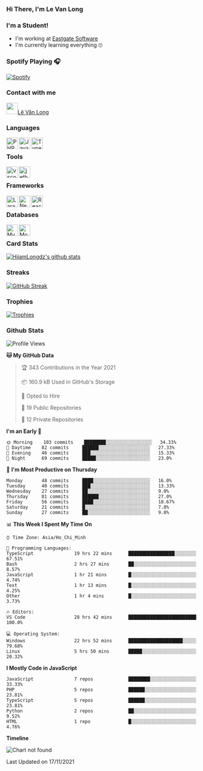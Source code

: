 ### Hi There, I'm Le Van Long 

### I'm a Student!
- I'm working at [Eastgate Software](https://eastgate-software.com/)
- I'm currently learning everything 🙄

### Spotify Playing 🎧
[![Spotify](https://spotify-readme-v2-ljjw4c8pd-hiiamlongdz.vercel.app/api/spotify)](https://open.spotify.com/user/312ooo2a5zz44sszdfjmqgjbgmsq)


### Contact with me

[<img src="https://img.icons8.com/dusk/64/000000/facebook-new--v2.png" width="30px"/>Lê Văn Long](https://www.facebook.com/HiiamLongdzz)

### Languages
<img align="left" alt="PHP" src="https://img.icons8.com/dusk/64/000000/php-logo.png" width="30px"/>
<img align="left" alt="JavaScript" src="https://img.icons8.com/dusk/64/000000/javascript.png" width="30px"/>
<img align="left" alt="TypeScript" src="https://img.icons8.com/typescript" width="30px" />
<br />

### Tools
<img align="left" alt="vscode" src="https://img.icons8.com/dusk/64/000000/visual-studio-code-2019.png" width="30px"/>
<img align="left" alt="jetbrain" src="https://camo.githubusercontent.com/8268dcfb76697dd53286590ec9b4385d7a0b89ce/68747470733a2f2f63646e2e6a7364656c6976722e6e65742f6e706d2f73696d706c652d69636f6e734076332f69636f6e732f6a6574627261696e732e737667" width="30px"/>
<br />

### Frameworks
<img align="left" alt="Laravel" src="https://img.icons8.com/ios/50/000000/laravel.png" width="30px"/>
<img align="left" alt="NestJS" src="https://d33wubrfki0l68.cloudfront.net/e937e774cbbe23635999615ad5d7732decad182a/26072/logo-small.ede75a6b.svg" width="30px" />
<img align="left" alt="ReactJS" src="https://img.icons8.com/dusk/64/000000/react.png" width="30px" />
<br />

### Databases
<img align="left" alt="MySQL" src="https://img.icons8.com/ios-filled/50/000000/mysql-logo.png" width="30px"/>
<img align="left" alt="MongoDB" src="https://webimages.mongodb.com/_com_assets/cms/kpo5kblefbjq79065-Horizontal_Default.svg?auto=format%252Ccompress" height="30px" />
<br />

### Card Stats
[![HiiamLongdz's github stats](https://github-readme-stats.vercel.app/api?username=HiiamLongdz&show_icons=true&theme=default)](#CardStats)

### Streaks
[![GitHub Streak](http://github-readme-streak-stats.herokuapp.com?user=HiiamLongdz)](#Streaks)

### Trophies
[![Trophies](https://github-profile-trophy.vercel.app/?username=HiiamLongdz&margin-w=10&theme=discord)](#Trophies)

### Github Stats
<!--START_SECTION:waka-->
![Profile Views](http://img.shields.io/badge/Profile%20Views-0-blue)

**🐱 My GitHub Data** 

> 🏆 343 Contributions in the Year 2021
 > 
> 📦 160.9 kB Used in GitHub's Storage 
 > 
> 💼 Opted to Hire
 > 
> 📜 19 Public Repositories 
 > 
> 🔑 12 Private Repositories  
 > 
**I'm an Early 🐤** 

```text
🌞 Morning    103 commits    ████████░░░░░░░░░░░░░░░░░   34.33% 
🌆 Daytime    82 commits     ██████░░░░░░░░░░░░░░░░░░░   27.33% 
🌃 Evening    46 commits     ███░░░░░░░░░░░░░░░░░░░░░░   15.33% 
🌙 Night      69 commits     █████░░░░░░░░░░░░░░░░░░░░   23.0%

```
📅 **I'm Most Productive on Thursday** 

```text
Monday       48 commits     ████░░░░░░░░░░░░░░░░░░░░░   16.0% 
Tuesday      40 commits     ███░░░░░░░░░░░░░░░░░░░░░░   13.33% 
Wednesday    27 commits     ██░░░░░░░░░░░░░░░░░░░░░░░   9.0% 
Thursday     81 commits     ██████░░░░░░░░░░░░░░░░░░░   27.0% 
Friday       56 commits     ████░░░░░░░░░░░░░░░░░░░░░   18.67% 
Saturday     21 commits     █░░░░░░░░░░░░░░░░░░░░░░░░   7.0% 
Sunday       27 commits     ██░░░░░░░░░░░░░░░░░░░░░░░   9.0%

```


📊 **This Week I Spent My Time On** 

```text
⌚︎ Time Zone: Asia/Ho_Chi_Minh

💬 Programming Languages: 
TypeScript               19 hrs 22 mins      █████████████████░░░░░░░░   67.51% 
Bash                     2 hrs 27 mins       ██░░░░░░░░░░░░░░░░░░░░░░░   8.57% 
JavaScript               1 hr 21 mins        █░░░░░░░░░░░░░░░░░░░░░░░░   4.74% 
Text                     1 hr 13 mins        █░░░░░░░░░░░░░░░░░░░░░░░░   4.25% 
Other                    1 hr 4 mins         █░░░░░░░░░░░░░░░░░░░░░░░░   3.73%

🔥 Editors: 
VS Code                  28 hrs 42 mins      █████████████████████████   100.0%

💻 Operating System: 
Windows                  22 hrs 52 mins      ████████████████████░░░░░   79.68% 
Linux                    5 hrs 50 mins       █████░░░░░░░░░░░░░░░░░░░░   20.32%

```

**I Mostly Code in JavaScript** 

```text
JavaScript               7 repos             ████████░░░░░░░░░░░░░░░░░   33.33% 
PHP                      5 repos             ██████░░░░░░░░░░░░░░░░░░░   23.81% 
TypeScript               5 repos             ██████░░░░░░░░░░░░░░░░░░░   23.81% 
Python                   2 repos             ██░░░░░░░░░░░░░░░░░░░░░░░   9.52% 
HTML                     1 repo              █░░░░░░░░░░░░░░░░░░░░░░░░   4.76%

```


**Timeline**

![Chart not found](https://raw.githubusercontent.com/HiiamLongdz/HiiamLongdz/master/charts/bar_graph.png) 


 Last Updated on 17/11/2021
<!--END_SECTION:waka-->
